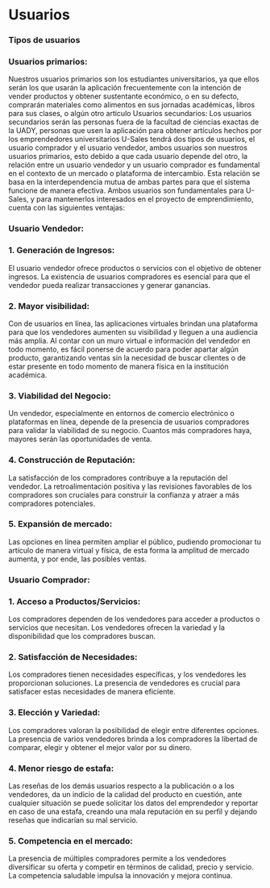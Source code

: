 # Usuarios
### Tipos de usuarios
### Usuarios primarios: 
Nuestros usuarios primarios son los estudiantes universitarios, ya que ellos serán los que usarán la aplicación frecuentemente con la intención de vender productos y obtener sustentante económico, o en su defecto, comprarán materiales como alimentos en sus jornadas académicas, libros para sus clases, o algún otro articulo
Usuarios secundarios: Los usuarios secundarios serán las personas fuera de la facultad de ciencias exactas de la UADY, personas que usen la aplicación para obtener artículos hechos por los emprendedores universitarios
U-Sales tendrá dos tipos de usuarios, el usuario comprador y el usuario vendedor, ambos usuarios son nuestros usuarios primarios, esto debido a que cada usuario depende del otro, la relación entre un usuario vendedor y un usuario comprador es fundamental en el contexto de un mercado o plataforma de intercambio. Esta relación se basa en la interdependencia mutua de ambas partes para que el sistema funcione de manera efectiva.
Ambos usuarios son fundamentales para U-Sales, y para mantenerlos interesados en el proyecto de emprendimiento, cuenta con las siguientes ventajas:

### Usuario Vendedor:
### 1.	Generación de Ingresos:
El usuario vendedor ofrece productos o servicios con el objetivo de obtener ingresos. La existencia de usuarios compradores es esencial para que el vendedor pueda realizar transacciones y generar ganancias.
### 2.	 Mayor visibilidad:
Con de usuarios en línea, las aplicaciones virtuales brindan una plataforma para que los vendedores aumenten su visibilidad y lleguen a una audiencia más amplia. Al contar con un muro virtual e información del vendedor en todo momento, es fácil ponerse de acuerdo para poder apartar algún producto, garantizando ventas sin la necesidad de buscar clientes o de estar presente en todo momento de manera física en la institución académica.
### 3.	Viabilidad del Negocio: 
Un vendedor, especialmente en entornos de comercio electrónico o plataformas en línea, depende de la presencia de usuarios compradores para validar la viabilidad de su negocio. Cuantos más compradores haya, mayores serán las oportunidades de venta.
### 4.	Construcción de Reputación: 
La satisfacción de los compradores contribuye a la reputación del vendedor. La retroalimentación positiva y las revisiones favorables de los compradores son cruciales para construir la confianza y atraer a más compradores potenciales.
### 5.	Expansión de mercado:
Las opciones en línea permiten ampliar el público, pudiendo promocionar tu artículo de manera virtual y física, de esta forma la amplitud de mercado aumenta, y por ende, las posibles ventas.

### Usuario Comprador:
### 1.	Acceso a Productos/Servicios: 
Los compradores dependen de los vendedores para acceder a productos o servicios que necesitan. Los vendedores ofrecen la variedad y la disponibilidad que los compradores buscan.
### 2.	Satisfacción de Necesidades: 
Los compradores tienen necesidades específicas, y los vendedores les proporcionan soluciones. La presencia de vendedores es crucial para satisfacer estas necesidades de manera eficiente.
### 3.	Elección y Variedad: 
Los compradores valoran la posibilidad de elegir entre diferentes opciones. La presencia de varios vendedores brinda a los compradores la libertad de comparar, elegir y obtener el mejor valor por su dinero.
### 4.	Menor riesgo de estafa: 
Las reseñas de los demás usuarios respecto a la publicación o a los vendedores, da un indicio de la calidad del producto en cuestión, ante cualquier situación se puede solicitar los datos del emprendedor y reportar en caso de una estafa, creando una mala reputación en su perfil y dejando reseñas que indicarían su mal servicio.
### 5.	Competencia en el mercado: 
La presencia de múltiples compradores permite a los vendedores diversificar su oferta y competir en términos de calidad, precio y servicio. La competencia saludable impulsa la innovación y mejora continua.
